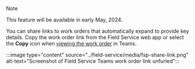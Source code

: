 > [!NOTE]
> This feature will be available in early May, 2024.

You can share links to work orders that automatically expand to provide key details. Copy the work order link from the Field Service web app or select the **Copy** icon when [viewing the work order](#view-a-work-order) in Teams.

:::image type="content" source="../field-service/media/fsp-share-link.png" alt-text="Screenshot of Field Service Teams work order link unfurled":::
